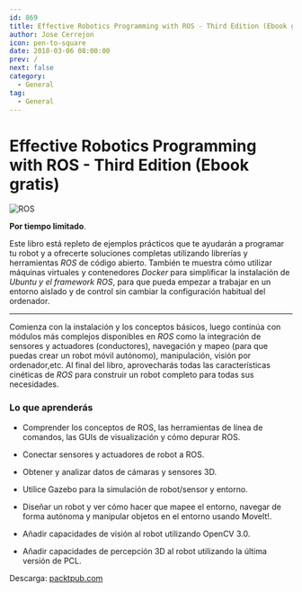 ```yaml
---
id: 869
title: Effective Robotics Programming with ROS - Third Edition (Ebook gratis)
author: Jose Cerrejon
icon: pen-to-square
date: 2018-03-06 08:00:00
prev: /
next: false
category:
  - General
tag:
  - General
---
```


# Effective Robotics Programming with ROS - Third Edition (Ebook gratis)

![ROS](/images/2018/03/ros.png)

**Por tiempo limitado**.

Este libro está repleto de ejemplos prácticos que te ayudarán a programar tu robot y a ofrecerte soluciones completas utilizando librerías y herramientas *ROS* de código abierto. También te muestra cómo utilizar máquinas virtuales y contenedores *Docker* para simplificar la instalación de *Ubuntu y el framework ROS*, para que pueda empezar a trabajar en un entorno aislado y de control sin cambiar la configuración habitual del ordenador.

- - -
Comienza con la instalación y los conceptos básicos, luego continúa con módulos más complejos disponibles en *ROS* como la integración de sensores y actuadores (conductores), navegación y mapeo (para que puedas crear un robot móvil autónomo), manipulación, visión por ordenador,etc. Al final del libro, aprovecharás todas las características cinéticas de *ROS* para construir un robot completo para todas sus necesidades.

###  Lo que aprenderás

* Comprender los conceptos de ROS, las herramientas de línea de comandos, las GUIs de visualización y cómo depurar ROS.

* Conectar sensores y actuadores de robot a ROS.

* Obtener y analizar datos de cámaras y sensores 3D.

* Utilice Gazebo para la simulación de robot/sensor y entorno.

* Diseñar un robot y ver cómo hacer que mapee el entorno, navegar de forma autónoma y manipular objetos en el entorno usando MoveIt!.

* Añadir capacidades de visión al robot utilizando OpenCV 3.0.

* Añadir capacidades de percepción 3D al robot utilizando la última versión de PCL.

Descarga: [packtpub.com](https://www.packtpub.com/packt/offers/free-learning)

